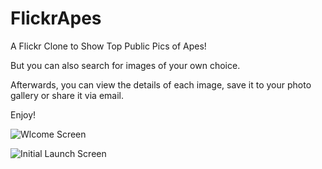 # FlickrApes
A Flickr Clone to Show Top Public Pics of Apes!

But you can also search for images of your own choice.

Afterwards, you can view the details of each image, save it to your photo gallery or share it via email.

Enjoy!

![Wlcome Screen](https://user-images.githubusercontent.com/10504371/41520633-8d1871d6-7283-11e8-818a-7bdcfc2cbf6c.png)

![Initial Launch Screen](https://user-images.githubusercontent.com/10504371/41520634-8d309932-7283-11e8-8331-7ab7ad41dfbf.png)
